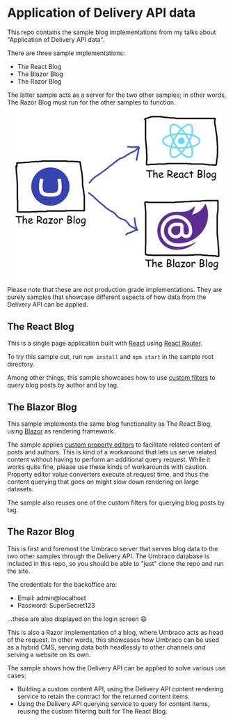 # Application of Delivery API data

This repo contains the sample blog implementations from my talks about "Application of Delivery API data". 

There are three sample implementations:

- The React Blog
- The Blazor Blog
- The Razor Blog

The latter sample acts as a server for the two other samples; in other words, The Razor Blog must run for the other samples to function.

![Diagram displaying the three sample blogs and their relationships.](./docs/the-blogs.png)

Please note that these are _not_ production grade implementations. They are purely samples that showcase different aspects of how data from the Delivery API can be applied.

## The React Blog

This is a single page application built with [React](https://react.dev/) using [React Router](https://reactrouter.com/).

To try this sample out, run `npm install` and `npm start` in the sample root directory.

Among other things, this sample showcases how to use [custom filters](https://docs.umbraco.com/umbraco-cms/reference/content-delivery-api/extension-api-for-querying#custom-filter) to query blog posts by author and by tag. 

## The Blazor Blog

This sample implements the same blog functionality as The React Blog, using [Blazor](https://dotnet.microsoft.com/en-us/apps/aspnet/web-apps/blazor) as rendering framework.

The sample applies [custom property editors](https://docs.umbraco.com/umbraco-cms/reference/content-delivery-api/custom-property-editors-support) to facilitate related content of posts and authors. This is kind of a workaround that lets us serve related content without having to perform an additional query request. While it works quite fine, please use these kinds of workarounds with caution. Property editor value converters execute at request time, and thus the content querying that goes on might slow down rendering on large datasets.

The sample also reuses one of the custom filters for querying blog posts by tag.

## The Razor Blog

This is first and foremost the Umbraco server that serves blog data to the two other samples through the Delivery API. The Umbraco database is included in this repo, so you should be able to "just" clone the repo and run the site.

The credentials for the backoffice are:

- Email: admin@localhost
- Password: SuperSecret123

...these are also displayed on the login screen :smile:

This is also a Razor implementation of a blog, where Umbraco acts as head of the request. In other words, this showcases how Umbraco can be used as a hybrid CMS, serving data both headlessly to other channels _and_ serving a website on its own.

The sample shows how the Delivery API can be applied to solve various use cases: 

- Building a custom content API, using the Delivery API content rendering service to retain the contract for the returned content items.
- Using the Delivery API querying service to query for content items, reusing the custom filtering built for The React Blog.

